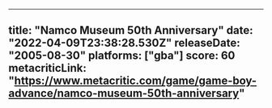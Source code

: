 
---
title: "Namco Museum 50th Anniversary"
date: "2022-04-09T23:38:28.530Z"
releaseDate: "2005-08-30"
platforms: ["gba"]
score: 60
metacriticLink: "https://www.metacritic.com/game/game-boy-advance/namco-museum-50th-anniversary"
---

